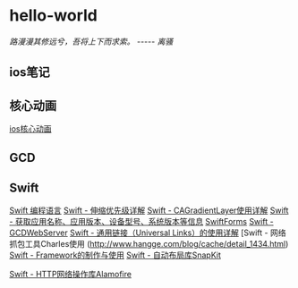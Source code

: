 # hello-world
  *路漫漫其修远兮，吾将上下而求索。 ----- 离骚*
## ios笔记
## 核心动画
[ios核心动画](http://blog.cocoachina.com/article/61442)
## GCD

## Swift
[Swift 编程语言](https://www.cnswift.org/)
[Swift - 伸缩优先级详解](http://www.hangge.com/blog/cache/detail_1753.html)
[Swift - CAGradientLayer使用详解](http://www.hangge.com/blog/cache/detail_1772.html)
[Swift - 获取应用名称、应用版本、设备型号、系统版本等信息](http://www.hangge.com/blog/cache/detail_1606.html)
[SwiftForms](https://github.com/ortuman/SwiftForms)
[Swift - GCDWebServer](http://www.hangge.com/blog/cache/detail_1555.html)
[Swift - 通用链接（Universal Links）的使用详解](http://www.hangge.com/blog/cache/detail_1554.html)
[Swift - 网络抓包工具Charles使用 (http://www.hangge.com/blog/cache/detail_1434.html)
[Swift - Framework的制作与使用](http://www.hangge.com/blog/cache/detail_1425.html)
[Swift - 自动布局库SnapKit](http://www.hangge.com/blog/cache/detail_1097.html)
		<DT>[Swift - HTTP网络操作库Alamofire](http://www.hangge.com/blog/cache/detail_970.html)




